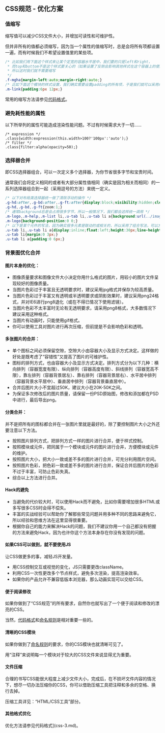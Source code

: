 ## CSS规范 - 优化方案

### 值缩写

缩写值可以减少CSS文件大小，并增加可读性和可维护性。

但并非所有的值都必须缩写，因为当一个属性的值缩写时，总是会将所有项都设置一遍，而有时候我们不希望设置值里的某些项。

```css
/* 比如我们用下面这个样式来让某个定宽的容器水平居中，我们要的只是left和right，
 * 而top和bottom不是这个样式要关心的（如果设置了反倒会影响其他样式在这个容器上的使用），
 * 所以这时我们就不需要缩写
 */
.f-mgha{margin-left:auto;margin-right:auto;}
/* 比如下面这个模块的样式设置，我们确实需要设置padding的所有项，于是我们就可以采用缩写 */
.m-link{padding:6px 12px;}
```

常用的缩写方法请参见[代码格式](css-3.md)。

### 避免耗性能的属性

以下所举列的属性可能造成渲染性能问题。不过有时候需求大于一切……

```
/* expression */
.class{width:expression(this.width>100?'100px':'auto');}
/* filter */
.class{filter:alpha(opacity=50);}
```

### 选择器合并

即CSS选择器组合，可以一次定义多个选择器，为你节省很多字节和宝贵时间。

通常我们会将定义相同的或者有大部分属性值相同（确实是因为相关而相同）的一系列选择器组合到一起（采用逗号的方法）来统一定义。

```css
/* 以下对布局类选择器统一做了清除浮动的操作 */
.g-hd:after,.g-bd:after,.g-ft:after{display:block;visibility:hidden;clear:both;height:0;content:".";}
.g-hd,.g-bd,.g-ft{zoom:1;}
/* 通常background总是会占用很多字节，所以一般情况下，我们都会这样统一调用 */
.m-logo,.m-help,.m-list li,.u-tab li,.u-tab li a{background:url(../images/sprite.png) no-repeat 9999px 9999px;}
.m-logo{background-position:0 0;}
/* 以下是某个元件的写法，因为确实很多元素是联动的或相关的，所以采用了组合写法，可以方便理解和修改 */
.u-tab li,.u-tab li a{display:inline;float:left;height:30px;line-height:30px;}
.u-tab li{margin:0 3px;}
.u-tab li a{padding:0 6px;}
```

### 背景图优化合并

#### 图片本身的优化：

* 图像质量要求和图像文件大小决定你用什么格式的图片，用较小的图片文件呈现较好的图像质量。
* 当图片色彩过于丰富且无透明要求时，建议采用jpg格式并保存为较高质量。
* 当图片色彩过于丰富又有透明或半透明要求或阴影效果时，建议采用png24格式，并对IE6进行png8退化（或在不得已情况下使用滤镜）。
* 当图片色彩不太丰富时无论有无透明要求，请采用png8格式，大多数情况下建议采用这种格式。
* 当图片有动画时，只能使用gif格式。
* 你可以使用工具对图片进行再次压缩，但前提是不会影响色彩和透明。

#### 多张图片的合并：

* 单个图标之间必须保留空隙，空隙大小由容器大小及显示方式决定。这样做的好处是既考虑了“容错性”又提高了图片的可维护性。
* 图标的排列方式，也由容器大小及显示方式决定。排列方式分为以下几种：横向排列（容器宽度有限）、纵向排列（容器高度有限）、斜线排列（容器宽高不限），靠左排列（容器背景居左）、靠右排列（容器背景居右）、水平居中排列（容器背景水平居中）、垂直居中排列（容器背景垂直居中）。
* 合并后图片大小不宜超过50K，建议大小在20K-50K之间。
* 为保证多次修改后的图片质量，请保留一份PSD原始图，修改和添加都在PSD中进行，最后导出png。


#### 分类合并：

并不是把所有的图标都合并在一张图片里就是最好的，除了要控制图片大小之外还要注意以下方法。

* 按照图片排列方式，把排列方式一样的图片进行合并，便于样式控制。
* 按照模块或元件，把同属于一个模块或元件的图片进行合并，方便模块或元件的维护。
* 按照图片大小，把大小一致或差不多的图片进行合并，可充分利用图片空间。
* 按照图片色彩，把色彩一致或差不多的图片进行合并，保证合并后图片的色彩不过于丰富，可防止色彩失真。
* 综合以上方法进行合并。

#### Hack的避免

* 当避免的代价较大时，可以使用Hack而不避免，比如你需要增加很多HTML或多写很多CSS时会得不偿失。
* 丰富的实战经验可以帮助你了解那些常见问题并用多种不同的思路来避免它，所以经验和思维方法在这里显得很重要。
* 根据你自己的能力来解决Hack的问题，我们不建议你用一个自己都没有把握的方法来避免Hack，因为也许你这个方法本身存在你没有发现的问题。

#### 如果CSS可以做到，就不要使用JS

让CSS做更多的事，减轻JS开发量。

* 用CSS控制交互或视觉的变化，JS只需要更改className。
* 利用CSS一次性更改多个节点样式，避免多次渲染，提高渲染效率。
* 如果你的产品允许不兼容低版本浏览器，那么动画实现可以交给CSS。

#### 便于阅读修改

如果你做到了“CSS规范”的所有要求，自然你也就写出了一个便于阅读和修改的漂亮的CSS。

当然，[代码格式](css-3.md)和[命名规则](css-2.md)是相对重要一些的。

#### 清晰的CSS模块

如果你做到了[命名规则](css-2.md)的要求，你的CSS模块也就清晰可见了。

用“注释”来说明每一个模块对于较大的CSS文件来说显得尤为重要。

#### 文件压缩

合理的书写CSS能很大程度上减少文件大小，完成后，在不损坏文件内容的情况下，想尽一切办法压缩你的CSS，你可以借助压缩工具把注释和多余的空格、换行去掉。

压缩工具详见：“HTML/CSS工具”部分。

#### 其他格式优化

优化方法请参见代码格式](css-3.md)。